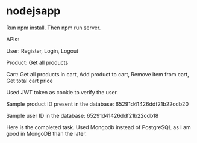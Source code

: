 # nodejsapp
Run npm install. Then npm run server.

APIs:

User: Register, Login, Logout

Product: Get all products

Cart: Get all products in cart, Add product to cart, Remove item from cart, Get total cart price

Used JWT token as cookie to verify the user.

Sample product ID present in the database: 65291d41426ddf21b22cdb20

Sample user ID in the database: 65291d41426ddf21b22cdb18

Here is the completed task. Used Mongodb instead of PostgreSQL as I am good in MongoDB than the later.
